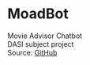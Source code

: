 # MoadBot
 Movie Advisor Chatbot  
 DASI subject project  
 Source: [GitHub](https://github.com/dcompan/MoadBot)
